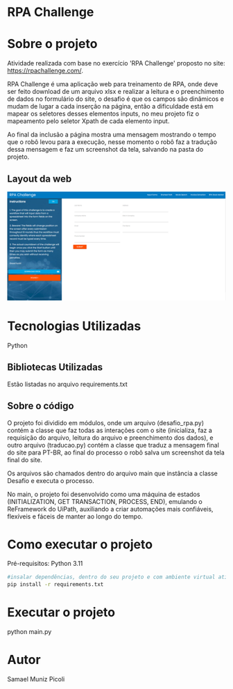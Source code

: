 # RPA Challenge 

# Sobre o projeto

Atividade realizada com base no exercício 'RPA Challenge' proposto no site: https://rpachallenge.com/.

RPA Challenge é uma aplicação web para treinamento de RPA, onde deve ser feito download de um arquivo xlsx e realizar a leitura e o preenchimento de dados no formulário do site, 
o desafio é que os campos são dinâmicos e mudam de lugar a cada inserção na página, então a dificuldade está em mapear os seletores desses elementos inputs,
no meu projeto fiz o mapeamento pelo seletor Xpath de cada elemento input.

Ao final da inclusão a página mostra uma mensagem mostrando o tempo que o robô levou para a execução, nesse momento o robô faz a tradução dessa mensagem e
faz um screenshot da tela, salvando na pasta do projeto.

## Layout da web
![Web 1](https://github.com/Samaelpicoli/RPA_Challenge/blob/main/assets/web1.PNG)

# Tecnologias Utilizadas

Python

## Bibliotecas Utilizadas

Estão listadas no arquivo requirements.txt

## Sobre o código

O projeto foi dividido em módulos, onde um arquivo (desafio_rpa.py) contém a classe que faz todas as interações com o site (inicializa, faz a requisição do arquivo, leitura do arquivo e preenchimento dos dados),
e outro arquivo (traducao.py) contém a classe que traduz a mensagem final do site para PT-BR, ao final do processo o robô salva um screenshot da tela final do site.

Os arquivos são chamados dentro do arquivo main que instância a classe Desafio e executa o processo.

No main, o projeto foi desenvolvido como uma máquina de estados (INITIALIZATION, GET TRANSACTION, PROCESS, END), emulando o ReFramework do UiPath,
auxiliando a criar automações mais confiáveis, flexíveis e fáceis de manter ao longo do tempo.

# Como executar o projeto
Pré-requisitos: Python 3.11

```bash
#insalar dependências, dentro do seu projeto e com ambiente virtual ativo:
pip install -r requirements.txt
```

# Executar o projeto
python main.py

# Autor
Samael Muniz Picoli
